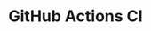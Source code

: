 # GitHub Actions CI




















































































































































































































































































































































































































































































































































































































































































































































































































































































































































































































































































































































































































































































































































































































































































































































































































































































































































































































































































